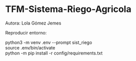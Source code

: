 # TFM-Sistema-Riego-Agricola

Autora: Lola Gómez Jemes

Reproducir entorno:

python3 -m venv .env --prompt sist_riego  
source .env/bin/activate  
python -m pip install -r config/requirements.txt